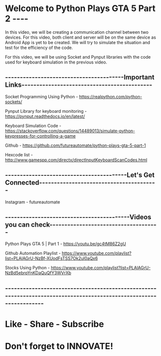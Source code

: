 # Welcome to Python Plays GTA 5 Part 2 ----

In this video, we will be creating a communication channel between two devices. For this video, both client and server will be on the same device as Android App is yet to be created. We will try to simulate the situation and test for the efficiency of the code.
 
For this video, we will be using Socket and Pynput libraries with the code used for keyboard simulation in the previous video.

## ----------------------------------------Important Links--------------------------------------------

Socket Programming Using Python - 
https://realpython.com/python-sockets/

Pynput Library for keyboard monitoring - 
https://pynput.readthedocs.io/en/latest/

Keyboard Simulation Code - 
https://stackoverflow.com/questions/14489013/simulate-python-keypresses-for-controlling-a-game

Github - 
https://github.com/futureautomate/python-plays-gta-5-part-1

Hexcode list - 
http://www.gamespp.com/directx/directInputKeyboardScanCodes.html

## -----------------------------------------Let's Get Connected----------------------------------------

Instagram -  futureautomate

## ------------------------------------------Videos you can check-------------------------------------

Python Plays GTA 5 | Part 1 - https://youtu.be/gc4tM86Z2gU

Github Automation Playlist - https://www.youtube.com/playlist?list=PLAlAGrU-NzBf-XUodFsTSS7Ok2ul0aQx6

Stocks Using Python - https://www.youtube.com/playlist?list=PLAlAGrU-NzBd5ebrpYnKDaQuQfY3WVrXb

## -------------------------------------------------------------------------------------------------------------------

# Like - Share - Subscribe
# Don't forget to INNOVATE!
